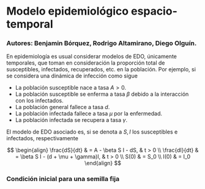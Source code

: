# Modelo epidemiológico espacio-temporal

### Autores: Benjamin Bórquez, Rodrigo Altamirano, Diego Olguín.

En epidemiología es usual considerar modelos de EDO, únicamente temporales, que toman en consideración la proporción total de susceptibles, infectados, recuperados, etc. en la población. Por ejemplo, si se considera una dinámica de infección como sigue

* La población susceptible nace a tasa $A > 0$.
* La población susceptible se enferma a tasa $\beta$ debido a la interacción con los infectados.
* La población general fallece a tasa $d$.
* La población infectada fallece a tasa $\mu$ por la enfermedad.
* La población infectada se recupera a tasa $\gamma$.

El modelo de EDO asociado es, si se denota a $S, I$ los susceptibles e infectados, respectivamente

$$
\begin{align}
    \frac{dS}{dt} & =  A - \beta S I - dS, & t > 0 \\
    \frac{dI}{dt} & = \beta S I - (d + \mu + \gamma)I, & t > 0 \\
    S(0) & = S_0 \\
    I(0) & = I_0 
\end{align}
$$

### Condición inicial para una semilla fija


    
